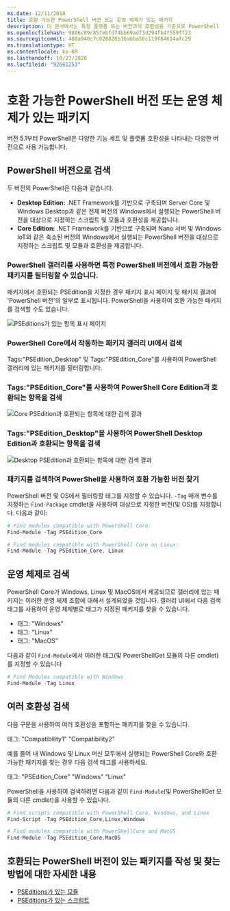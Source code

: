 ```yaml
---
ms.date: 12/11/2018
title: 호환 가능한 PowerShell 버전 또는 운영 체제가 있는 패키지
description: 이 문서에서는 특정 플랫폼 또는 버전과의 호환성을 기준으로 PowerShell 갤러리를 검색하는 방법을 설명합니다.
ms.openlocfilehash: 9806c09c85febfd74bb69adf3d294fb4f559ff23
ms.sourcegitcommit: 488a940c7c828820b36a6ba56c119f64614afc29
ms.translationtype: HT
ms.contentlocale: ko-KR
ms.lasthandoff: 10/27/2020
ms.locfileid: "92661253"
---
```

# <a name="packages-with-compatible-powershell-editions-or-operating-systems"></a>호환 가능한 PowerShell 버전 또는 운영 체제가 있는 패키지

버전 5.1부터 PowerShell은 다양한 기능 세트 및 플랫폼 호환성을 나타내는 다양한 버전으로 사용 가능합니다.

## <a name="searching-by-powershell-edition"></a>PowerShell 버전으로 검색

두 버전의 PowerShell은 다음과 같습니다.

- **Desktop Edition:** .NET Framework를 기반으로 구축되며 Server Core 및 Windows Desktop과 같은 전체 버전의 Windows에서 실행되는 PowerShell 버전을 대상으로 지정하는 스크립트 및 모듈과 호환성을 제공합니다.
- **Core Edition:** .NET Framework를 기반으로 구축되며 Nano 서버 및 Windows IoT와 같은 축소된 버전의 Windows에서 실행되는 PowerShell 버전을 대상으로 지정하는 스크립트 및 모듈과 호환성을 제공합니다.

### <a name="powershell-gallery-allows-you-to-filter-packages-compatible-for-specific-powershell-editions"></a>PowerShell 갤러리를 사용하면 특정 PowerShell 버전에서 호환 가능한 패키지를 필터링할 수 있습니다.

패키지에서 호환되는 PSEdition을 지정한 경우 패키지 표시 페이지 및 패키지 결과에 'PowerShell 버전'의 일부로 표시됩니다.
PowerShell을 사용하여 호환 가능한 패키지를 검색할 수도 있습니다.

![PSEditions가 있는 항목 표시 페이지](media/searching-by-compatibility/packagedisplaypagewithpseditions.PNG)

### <a name="search-for-packages-in-the-gallery-ui-that-work-on-powershell-core"></a>PowerShell Core에서 작동하는 패키지 갤러리 UI에서 검색

Tags:"PSEdition_Desktop" 및 Tags:"PSEdition_Core"를 사용하여 PowerShell 갤러리에 있는 패키지를 필터링합니다.

### <a name="use-tagspsedition_core-to-search-items-compatible-with-powershell-core-edition"></a>Tags:"PSEdition_Core"를 사용하여 PowerShell Core Edition과 호환되는 항목을 검색

![Core PSEdition과 호환되는 항목에 대한 검색 결과](media/searching-by-compatibility/searchresultswithpseditions.PNG)

### <a name="use-tagspsedition_desktop-to-search-items-compatible-with-powershell-desktop-edition"></a>Tags:"PSEdition_Desktop"을 사용하여 PowerShell Desktop Edition과 호환되는 항목을 검색

![Desktop PSEdition과 호환되는 항목에 대한 검색 결과](media/searching-by-compatibility/searchresultswithpseditionsdesktop.PNG)

### <a name="search-for-packages-to-find-compatible-editions-using-powershell"></a>패키지를 검색하여 PowerShell을 사용하여 호환 가능한 버전 찾기

PowerShell 버전 및 OS에서 필터링할 태그를 지정할 수 있습니다. `-Tag` 매개 변수를 지정하는 `Find-Package` cmdlet을 사용하여 대상으로 지정한 버전(및 OS)를 지정합니다. 다음과 같이:

```powershell
# Find modules compatible with PowerShell Core:
Find-Module -Tag PSEdition_Core

# Find modules compatible with PowerShell Core on Linux:
Find-Module -Tag PSEdition_Core, Linux
```

## <a name="searching-by-operating-system"></a>운영 체제로 검색

PowerShell Core가 Windows, Linux 및 MacOS에서 제공되므로 갤러리에 있는 패키지는 이러한 운영 체제 조합에 대해서 설계되었을 것입니다. 갤러리 UI에서 다음 검색 태그를 사용하여 운영 체제별로 태그가 지정된 패키지를 찾을 수 있습니다.

- 태그: "Windows"
- 태그: "Linux"
- 태그: "MacOS"

다음과 같이 `Find-Module`에서 이러한 태그(및 PowerShellGet 모듈의 다른 cmdlet)를 지정할 수 있습니다

```powershell
# Find Modules compatible with Windows
Find-Module -Tag Linux
```

## <a name="searching-for-multiple-compatibilities"></a>여러 호환성 검색

다음 구문을 사용하여 여러 호환성을 포함하는 패키지를 찾을 수 있습니다.

태그: "Compatibility1" "Compatibility2"

예를 들어 내 Windows 및 Linux 머신 모두에서 실행되는 PowerShell Core와 호환 가능한 패키지를 찾는 경우 다음 검색 태그를 사용하세요.

태그: "PSEdition_Core" "Windows" "Linux"

PowerShell을 사용하여 검색하려면 다음과 같이 `Find-Module`(및 PowerShellGet 모듈의 다른 cmdlet)을 사용할 수 있습니다.

```powershell
# Find scripts compatible with PowerShell Core, Windows, and Linux
Find-Script -Tag PSEdition_Core,Linux,Windows

# Find modules compatible with PowerSHellCore and MacOS
Find-Module -Tag PSEdition_Core,MacOS
```

## <a name="more-details-on-authoring-and-finding-the-packages-with-compatible-powershell-editions"></a>호환되는 PowerShell 버전이 있는 패키지를 작성 및 찾는 방법에 대한 자세한 내용

- [PSEditions가 있는 모듈](../../concepts/module-psedition-support.md)
- [PSEditions가 있는 스크립트](../../concepts/script-psedition-support.md)
